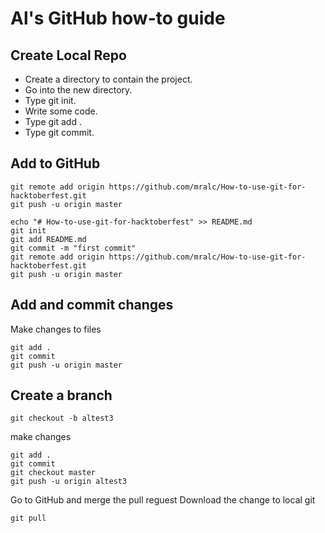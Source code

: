 # Al's GitHub how-to guide

## Create Local Repo 

* Create a directory to contain the project.
* Go into the new directory.
* Type git init.
* Write some code.
* Type git add .
* Type git commit.

## Add to GitHub 
```
git remote add origin https://github.com/mralc/How-to-use-git-for-hacktoberfest.git
git push -u origin master
```

```
echo "# How-to-use-git-for-hacktoberfest" >> README.md
git init
git add README.md
git commit -m "first commit"
git remote add origin https://github.com/mralc/How-to-use-git-for-hacktoberfest.git
git push -u origin master
```

## Add and commit changes

Make changes to files
```
git add .
git commit
git push -u origin master
```

## Create a branch 
```
git checkout -b altest3
```
make changes
```
git add .
git commit
git checkout master
git push -u origin altest3
```
Go to GitHub and merge the pull reguest
Download the change to local git
```
git pull
```
